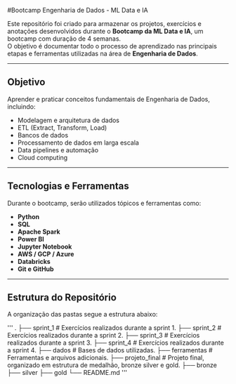 #Bootcamp Engenharia de Dados - ML Data e IA

Este repositório foi criado para armazenar os projetos, exercícios e anotações desenvolvidos durante o **Bootcamp da ML Data e IA**, um bootcamp com duração de 4 semanas.  
O objetivo é documentar todo o processo de aprendizado nas principais etapas e ferramentas utilizadas na área de **Engenharia de Dados**.

---

## Objetivo
Aprender e praticar conceitos fundamentais de Engenharia de Dados, incluindo:

- Modelagem e arquitetura de dados  
- ETL (Extract, Transform, Load)  
- Bancos de dados
- Processamento de dados em larga escala  
- Data pipelines e automação  
- Cloud computing

---

## Tecnologias e Ferramentas
Durante o bootcamp, serão utilizados tópicos e ferramentas como:

- **Python**  
- **SQL**  
- **Apache Spark**  
- **Power BI**  
- **Jupyter Notebook**  
- **AWS / GCP / Azure**
- **Databricks**
- **Git e GitHub**

---

## Estrutura do Repositório
A organização das pastas segue a estrutura abaixo:

'''
.
├── sprint_1                # Exercícios realizados durante a sprint 1.
├── sprint_2                # Exercícios realizados durante a sprint 2.
├── sprint_3                # Exercícios realizados durante a sprint 3.
├── sprint_4                # Exercícios realizados durante a sprint 4.
├── dados                   # Bases de dados utilizadas.
├── ferramentas             # Ferramentas e arquivos adicionais.
├── projeto_final           # Projeto final, organizado em estrutura de medalhão, bronze silver e gold.
    ├── bronze
    ├── silver
    ├── gold
└── README.md
'''
